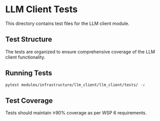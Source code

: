 # LLM Client Tests

This directory contains test files for the LLM client module.

## Test Structure

The tests are organized to ensure comprehensive coverage of the LLM client functionality.

## Running Tests

```bash
pytest modules/infrastructure/llm_client/llm_client/tests/ -v
```

## Test Coverage

Tests should maintain ≥90% coverage as per WSP 6 requirements. 